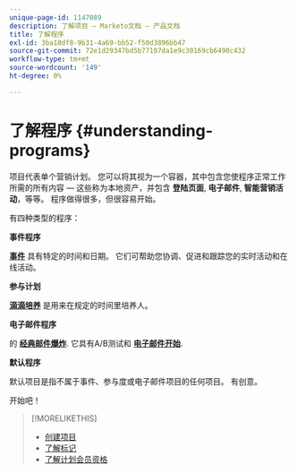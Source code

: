 ```yaml
---
unique-page-id: 1147089
description: 了解项目 — Marketo文档 — 产品文档
title: 了解程序
exl-id: 3ba18df8-9b31-4a69-bb52-f50d3896bb47
source-git-commit: 72e1d29347bd5b77107da1e9c30169cb6490c432
workflow-type: tm+mt
source-wordcount: '149'
ht-degree: 0%

---
```


# 了解程序 {#understanding-programs}

项目代表单个营销计划。 您可以将其视为一个容器，其中包含您使程序正常工作所需的所有内容 — 这些称为本地资产，并包含 **登陆页面**, **电子邮件**, **智能营销活动**，等等。 程序做得很多，但很容易开始。

有四种类型的程序：

**事件程序**

**[事件](/help/marketo/product-docs/demand-generation/events/understanding-events/understanding-event-programs.md)** 具有特定的时间和日期。 它们可帮助您协调、促进和跟踪您的实时活动和在线活动。

**参与计划**

**[滴滴培养](/help/marketo/product-docs/email-marketing/drip-nurturing/creating-an-engagement-program/understanding-engagement-programs.md)** 是用来在规定的时间里培养人。

**电子邮件程序**

的 **[经典邮件爆炸](/help/marketo/product-docs/email-marketing/email-programs/creating-an-email-program/understanding-email-programs.md)**. 它具有A/B测试和 **[电子邮件开始](/help/marketo/product-docs/email-marketing/email-programs/email-program-actions/head-start-for-email-programs.md)**.

**默认程序**

默认项目是指不属于事件、参与度或电子邮件项目的任何项目。 有创意。

开始吧！

>[!MORELIKETHIS]
>
>* [创建项目](/help/marketo/product-docs/email-marketing/email-programs/creating-an-email-program/create-an-email-program.md)
>* [了解标记](/help/marketo/product-docs/core-marketo-concepts/programs/working-with-programs/understanding-tags.md)
>* [了解计划会员资格](/help/marketo/product-docs/core-marketo-concepts/programs/creating-programs/understanding-program-membership.md)

